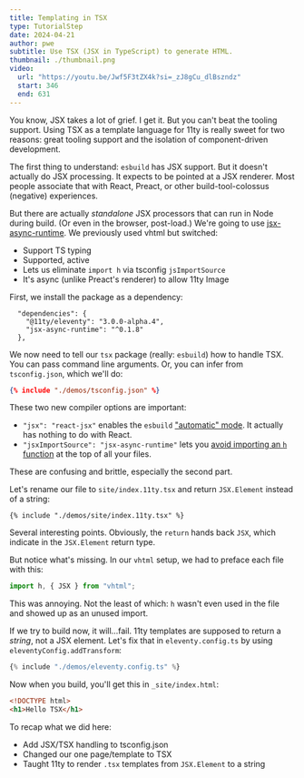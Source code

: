 ```yaml
---
title: Templating in TSX
type: TutorialStep
date: 2024-04-21
author: pwe
subtitle: Use TSX (JSX in TypeScript) to generate HTML.
thumbnail: ./thumbnail.png
video:
  url: "https://youtu.be/Jwf5F3tZX4k?si=_zJ8gCu_dlBszndz"
  start: 346
  end: 631
---
```


You know, JSX takes a lot of grief. I get it. But you can't beat the tooling support. Using TSX as a template language
for 11ty is really sweet for two reasons: great tooling support and the isolation of component-driven development.

The first thing to understand: `esbuild` has JSX support. But it doesn't actually do JSX processing. It expects to be
pointed at a JSX renderer. Most people associate that with React, Preact, or other build-tool-colossus (negative)
experiences.

But there are actually _standalone_ JSX processors that can run in Node during build. (Or even in the browser,
post-load.) We're going to use [jsx-async-runtime](https://github.com/jeasx/jsx-async-runtime). We previously used vhtml but switched:

- Support TS typing
- Supported, active
- Lets us eliminate `import h` via tsconfig `jsImportSource`
- It's async (unlike Preact's renderer) to allow 11ty Image

First, we install the package as a dependency:

```
  "dependencies": {
    "@11ty/eleventy": "3.0.0-alpha.4",
    "jsx-async-runtime": "^0.1.8"
  },
```

We now need to tell our `tsx` package (really: `esbuild`) how to handle TSX. You can pass command line arguments. Or,
you can infer from `tsconfig.json`, which we'll do:

```json
{% include "./demos/tsconfig.json" %}
```

These two new compiler options are important:

- `"jsx": "react-jsx"` enables the `esbuild` ["automatic" mode](https://github.com/evanw/esbuild/releases/tag/v0.14.51).
  It actually has nothing to do with React.
- `"jsxImportSource": "jsx-async-runtime"` lets
  you [avoid importing an `h` function](https://esbuild.github.io/content-types/#auto-import-for-jsx) at the top of all
  your files.

These are confusing and brittle, especially the second part.

Let's rename our file to `site/index.11ty.tsx` and return `JSX.Element` instead of a string:

```tsx
{% include "./demos/site/index.11ty.tsx" %}
```

Several interesting points. Obviously, the `return` hands back `JSX`, which indicate in the `JSX.Element` return type.

But notice what's missing. In our `vhtml` setup, we had to preface each file with this:

```typescript
import h, { JSX } from "vhtml";
```

This was annoying. Not the least of which: `h` wasn't even used in the file and showed up as an unused import.

If we try to build now, it will...fail. 11ty templates are supposed to return a _string_, not a JSX element. Let's fix
that in `eleventy.config.ts` by using `eleventyConfig.addTransform`:

```typescript
{% include "./demos/eleventy.config.ts" %}
```

Now when you build, you'll get this in `_site/index.html`:

```html
<!DOCTYPE html>
<h1>Hello TSX</h1>
```

To recap what we did here:

- Add JSX/TSX handling to tsconfig.json
- Changed our one page/template to TSX
- Taught 11ty to render `.tsx` templates from `JSX.Element` to a string
